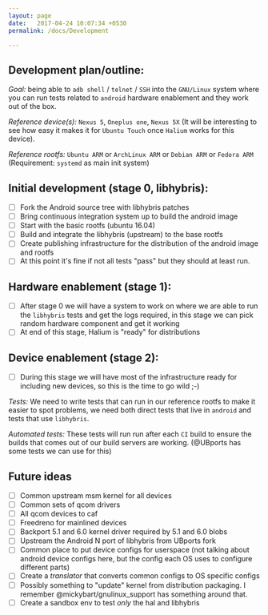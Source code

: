 ```yaml
---
layout: page
date:   2017-04-24 10:07:34 +0530
permalink: /docs/Development

---
```

## Development plan/outline:

*Goal:* being able to `adb shell` / `telnet` / `SSH` into the `GNU/Linux` system where you can run tests related to `android` hardware enablement and they work out of the box.

*Reference device(s):* `Nexus 5`, `Oneplus one`, `Nexus 5X` (It will be interesting to see how easy it makes it for `Ubuntu Touch` once `Halium` works for this device).

*Reference rootfs:* `Ubuntu ARM` or `ArchLinux ARM` or `Debian ARM` or `Fedora ARM` (Requirement: `systemd` as main init system)

## Initial development (stage 0, libhybris):

- [ ] Fork the Android source tree with libhybris patches
- [ ] Bring continuous integration system up to build the android image
- [ ] Start with the basic rootfs (ubuntu 16.04)
- [ ] Build and integrate the libhybris (upstream) to the base rootfs
- [ ] Create publishing infrastructure for the distribution of the android image and rootfs
- [ ] At this point it's fine if not all tests "pass" but they should at least run.

## Hardware enablement (stage 1):

- [ ] After stage 0 we will have a system to work on where we are able to run the `libhybris` tests and get the logs required, in this stage we can pick random hardware component and get it working
- [ ] At end of this stage, Halium is "ready" for distributions

## Device enablement (stage 2):

- [ ] During this stage we will have most of the infrastructure ready for including new devices, so this is the time to go wild ;-)

*Tests:* We need to write tests that can run in our reference rootfs to make it easier to spot problems, we need both direct tests that live in `android` and tests that use `libhybris`.

*Automated tests:* These tests will run run after each `CI` build to ensure the builds that comes out of our build servers are working. (@UBports has some tests we can use for this)

## Future ideas

- [ ] Common upstream msm kernel for all devices
- [ ] Common sets of qcom drivers
- [ ] All qcom devices to caf
- [ ] Freedreno for mainlined devices
- [ ] Backport 5.1 and 6.0 kernel driver required by 5.1 and 6.0 blobs
- [ ] Upstream the Android N port of libhybris from UBports fork
- [ ] Common place to put device configs for userspace (not talking about android device configs here, but the config each OS uses to configure different parts)
- [ ] Create a _translator_ that converts common configs to OS specific configs
- [ ] Possibly something to "update" kernel from distribution packaging. I remember @mickybart/gnulinux_support has something around that.
- [ ] Create a sandbox env to test _only_ the hal and libhybris
